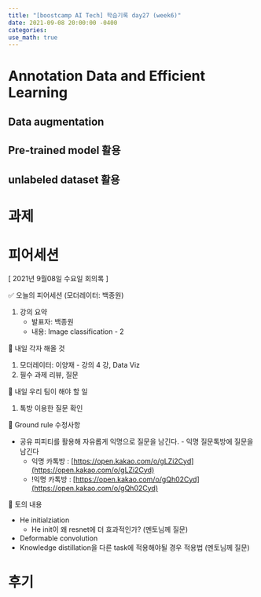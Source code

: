 ```yaml
---
title: "[boostcamp AI Tech] 학습기록 day27 (week6)"
date: 2021-09-08 20:00:00 -0400
categories:
use_math: true
---
```


# Annotation Data and Efficient Learning
## Data augmentation


## Pre-trained model 활용


## unlabeled dataset 활용



# 과제

# 피어세션
[ 2021년 9월08일 수요일 회의록 ]

✅ 오늘의 피어세션 (모더레이터: 백종원)

1. 강의 요약
    - 발표자: 백종원
    - 내용: Image classification - 2

📢 내일 각자 해올 것

1. 모더레이터: 이양재 - 강의 4 강, Data Viz
2. 필수 과제 리뷰, 질문

📢 내일 우리 팀이 해야 할 일

1. 톡방 이용한 질문 확인

📢 Ground rule 수정사항

- 공유 피피티를 활용해 자유롭게 익명으로 질문을 남긴다. - 익명 질문톡방에 질문을 남긴다
    - 익명 카톡방 : [https://open.kakao.com/o/gLZi2Cyd](https://open.kakao.com/o/gLZi2Cyd)
    - !익명 카톡방 : [https://open.kakao.com/o/gQh02Cyd](https://open.kakao.com/o/gQh02Cyd)

📢 토의 내용

- He initialziation
    - He init이 왜 resnet에 더 효과적인가? (멘토님께 질문)
- Deformable convolution
- Knowledge distillation을 다른 task에 적용해야될 경우 적용법 (멘토님께 질문)

# 후기